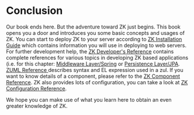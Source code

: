# Conclusion

Our book ends here. But the adventure toward ZK just begins. This book
opens you a door and introduces you some basic concepts and usages of
ZK. You can start to deploy ZK to your server according to [ZK Installation Guide](/zk_installation_guide) which contains
information you will use in deploying to web servers. For further
development help, the [ ZK Developer's Reference](/zk_dev_ref) contains complete
references for various topics in developing ZK based applications (i.e.
for this chapter: [Middleware Layer/Spring](/zk_dev_ref/Integration/Middleware%20Layer/Spring)
or [ Persistence Layer/JPA](/zk_dev_ref/Integration/Persistence%20Layer/JPA).
[ ZUML Reference ](/zuml_ref/zuml) describes syntax and EL
expression used in a zul. If you want to know details of a component,
please refer to the [ ZK Component Reference](/zk_component_ref "wikilink"). ZK also provides lots of
configuration, you can take a look at [ ZK Configuration Reference](/zk_config_ref "wikilink").

We hope you can make use of what you learn here to obtain an even
greater knowledge of ZK.
